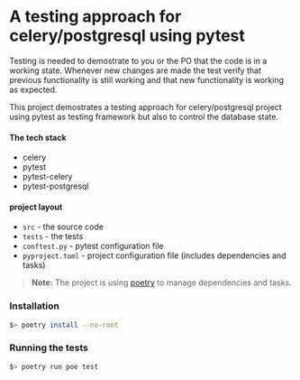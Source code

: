 # A testing approach for celery/postgresql using pytest 

Testing is needed to demostrate to you or the PO that the code is in a working state. Whenever new changes are made the test verify that previous functionality is still working and that new functionality is working as expected.

This project demostrates a testing approach for celery/postgresql project using pytest as testing framework but also to control the database state. 

#### The tech stack 

 - celery  
 - pytest
 - pytest-celery
 - pytest-postgresql

#### project layout

- `src` - the source code
- `tests` - the tests
- `conftest.py` - pytest configuration file
- `pyproject.toml` - project configuration file (includes dependencies and tasks)


> **Note:** The project is using [poetry](https://python-poetry.org/) to manage dependencies and tasks.

### Installation

```bash
$> poetry install --no-root
```
### Running the tests

```bash
$> poetry run poe test 
```